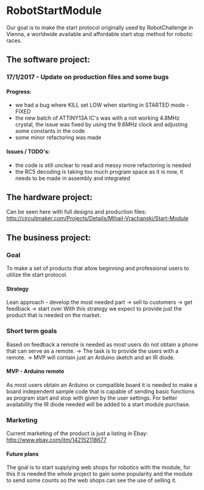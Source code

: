 # RobotStartModule

Our goal is to make the start protocol originally used by RobotChallenge in Vienna, a worldwide available and affordable start stop method for robotic races.

## The software project:
### 17/1/2017 - Update on production files and some bugs
#### Progress:
- we had a bug where KILL set LOW when starting in STARTED mode - FIXED
- the new batch of ATTINY13A IC's was with a not working 4.8MHz crystal, the issue was fixed by using the 9.6MHz clock and adjusting some constants in the code
- some minor refactoring was made

#### Issues / TODO's:
- the code is still unclear to read and messy more refactoring is needed
- the RC5 decoding is taking too much program space as it is now, it needs to be made in assembly and integrated

## The hardware project:
Can be seen here with full designs and production files: http://circuitmaker.com/Projects/Details/Mihail-Vrachanski/Start-Module

## The business project:
### Goal
To make a set of products that allow beginning and professional users to utilize the start protocol.

#### Strategy
Lean approach - develop the most needed part -> sell to customers -> get feedback -> start over
With this strategy we expect to provide just the product that is needed on the market.

### Short term goals
Based on feedback a remote is needed as most users do not obtain a phone that can serve as a remote.
    -> The task is to provide the users with a remote.
        ->  MVP will contain just an Arduino sketch and an IR diode.

#### MVP - Arduino remote
As most users obtain an Arduino or compatible board it is needed to make a board independent sample code that is capable of sending basic functions as program start and stop with given by the user settings. For better availability the IR diode needed will be added to a start module purchase.

### Marketing
Current marketing of the product is just a listing in Ebay: http://www.ebay.com/itm/142152118677

#### Future plans
The goal is to start supplying web shops for robotics with the module, for this it is needed the whole project to gain some popularity and the module to send some counts so the web shops can see the use of selling it.
